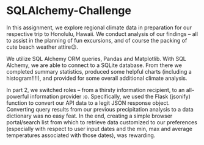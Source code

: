 # SQLAlchemy-Challenge

In this assignment, we explore regional climate data in preparation for our respective trip to Honolulu, Hawaii.  We conduct analysis of our findings – all to assist in the planning of fun excursions, and of course the packing of cute beach weather attire😉.

We utilize SQL Alchemy ORM queries, Pandas and Matplotlib. With SQL Alchemy, we are able to connect to a SQLite database.  From there we completed summary statistics, produced some helpful charts (including a histogram!!!!), and provided for some overall additional climate analysis.

In part 2, we switched roles – from a thirsty information recipient, to an all-powerful information provider :o.  Specifically, we used the Flask (jsonify) function to convert our API data to a legit JSON response object. Converting query results from our previous precipitation analysis to a data dictionary was no easy feat. In the end, creating a simple browser portal/search list from which to retrieve data customized to our preferences (especially with respect to user input dates and the min, max and average temperatures associated with those dates), was rewarding.

